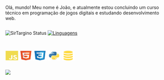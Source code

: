 Olá, mundo! Meu nome é João, e atualmente estou concluindo um curso técnico em programação de jogos digitais e estudando desenvolvimento web.

  ##

![SirTargino Status](https://github-readme-stats.vercel.app/api?username=SirTargino&show_icons=true)
[![Linguagens](https://github-readme-stats.vercel.app/api/top-langs/?username=SirTargino&layout=compact)](https://github.com/anuraghazra/github-readme-stats)

  ##

<div style="display: inline_block"><br>
  <img align="center" alt="Js" height="30" width="40" src="https://raw.githubusercontent.com/devicons/devicon/master/icons/javascript/javascript-plain.svg">
  <img align="center" alt="HTML" height="30" width="40" src="https://raw.githubusercontent.com/devicons/devicon/master/icons/html5/html5-original.svg">
  <img align="center" alt="CSS" height="30" width="40" src="https://raw.githubusercontent.com/devicons/devicon/master/icons/css3/css3-original.svg">
  <img align="center" alt="Python" height="30" width="40" src="https://raw.githubusercontent.com/devicons/devicon/master/icons/python/python-original.svg">
  <img align="center" alt="Python" height="30" width="40" src="https://raw.githubusercontent.com/devicons/devicon/master/icons/sql/sql-original.svg">
</div>

  ##

<div> 
  <a href="https://www.linkedin.com/in/joão-targino-0b347a214/" target="_blank"><img src="https://img.shields.io/badge/-LinkedIn-%230077B5?style=for-the-badge&logo=linkedin&logoColor=white" target="_blank"></a> 
  
</div>
